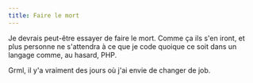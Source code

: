 ```yaml
---
title: Faire le mort
---
```


Je devrais peut-être essayer de faire le mort. Comme ça ils s'en iront, et
plus personne ne s'attendra à ce que je code quoique ce soit dans un langage
comme, au hasard, PHP.

Grml, il y'a vraiment des jours où j'ai envie de changer de job.

